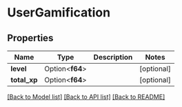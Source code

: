 # UserGamification

## Properties

Name | Type | Description | Notes
------------ | ------------- | ------------- | -------------
**level** | Option<**f64**> |  | [optional]
**total_xp** | Option<**f64**> |  | [optional]

[[Back to Model list]](../README.md#documentation-for-models) [[Back to API list]](../README.md#documentation-for-api-endpoints) [[Back to README]](../README.md)


